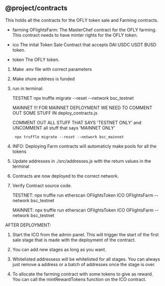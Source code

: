 ## @project/contracts

This holds all the contracts for the OFLY token sale and Farming contracts. 

- farming 
    OFlightsFarm: The MasterChef contract for the OFLY farming. This contract needs to have minter rights for the OFLY token. 

- ico
    The inital Token Sale Contract that accepts DAI USDC USDT BUSD token.

- token 
    The OFLY token. 

1. Make .env file with correct parameters

2. Make shure address is funded 

3. run in terminal: 

    TESTNET 
        npx truffle migrate --reset --network bsc_testnet

    MAINNET !!! FOR MAINNET DEPLOYMENT WE NEED TO COMMENT OUT SOME STUFF IN deploy_contracts.js 

    COMMENT OUT ALL STUFF THAT SAYS 'TESTNET ONLY' and UNCOMMENT all stuff that says 'MAINNET ONLY'

        npx truffle migrate --reset --network bsc_mainnet 


3. INFO: Deploying Farm contracts will automaticly make pools for all the tokens  

4. Update addresses in ./src/addresses.js with the return values in the terminal 

5. Contracts are now deployed to the correct network. 

6. Verify Contract source code. 

    TESTNET: npx truffle run etherscan OFlightsToken ICO OFlightsFarm --network bsc_testnet

    MAINNET:  npx truffle run etherscan OFlightsToken ICO OFlightsFarm --network bsc_testnet



AFTER DEPLOYMENT:

1. Start the ICO from the admin panel. This will trigger the start of the first sale stage that is made with the deployment of the contract. 

2. You can add new stages as long as you want. 

3. Whitelisted addressess will be whitelisted for all stages. You can always just remove a address or a batch of addresses once the stage is over. 

4. To allocate the farming contract with some tokens to give as reward. You can call the mintRewardTokens function on the ICO contract. 

